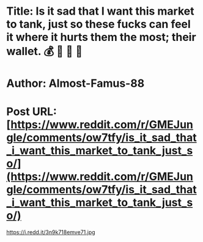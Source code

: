 # Title: Is it sad that I want this market to tank, just so these fucks can feel it where it hurts them the most; their wallet. 💰 🦍 🌝 🚀
# Author: Almost-Famus-88
# Post URL: [https://www.reddit.com/r/GMEJungle/comments/ow7tfy/is_it_sad_that_i_want_this_market_to_tank_just_so/](https://www.reddit.com/r/GMEJungle/comments/ow7tfy/is_it_sad_that_i_want_this_market_to_tank_just_so/)


https://i.redd.it/3n9k718emve71.jpg